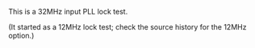 This is a 32MHz input PLL lock test.

(It started as a 12MHz lock test; check the source history for the 12MHz
option.)
